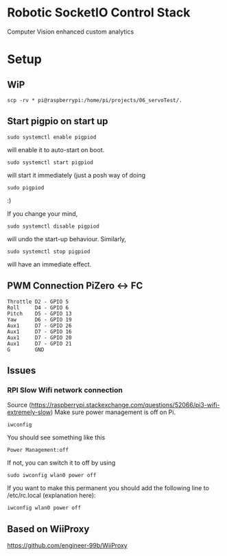 # Robotic SocketIO Control Stack
Computer Vision enhanced custom analytics

# Setup


## WiP

    scp -rv * pi@raspberrypi:/home/pi/projects/06_servoTest/.


## Start pigpio on start up



    sudo systemctl enable pigpiod

will enable it to auto-start on boot.

    sudo systemctl start pigpiod 

will start it immediately (just a posh way of doing

    sudo pigpiod

:)

If you change your mind,

    sudo systemctl disable pigpiod

will undo the start-up behaviour. Similarly,

    sudo systemctl stop pigpiod

will have an immediate effect.


## PWM Connection PiZero <-> FC

    Throttle D2 - GPIO 5
    Roll     D4 - GPIO 6
    Pitch    D5 - GPIO 13
    Yaw      D6 - GPIO 19
    Aux1     D7 - GPIO 26
    Aux1     D7 - GPIO 16
    Aux1     D7 - GPIO 20
    Aux1     D7 - GPIO 21
    G        GND
    
## Issues

### RPI Slow Wifi network connection


Source (https://raspberrypi.stackexchange.com/questions/52066/pi3-wifi-extremely-slow)
Make sure power management is off on Pi.

    iwconfig

You should see something like this

    Power Management:off

If not, you can switch it to off by using

    sudo iwconfig wlan0 power off

If you want to make this permanent you should add the following line to /etc/rc.local (explanation here):

    iwconfig wlan0 power off






## Based on WiiProxy

https://github.com/engineer-99b/WiiProxy